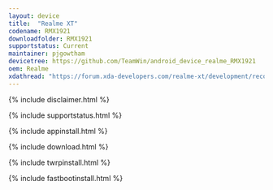 ```yaml
---
layout: device
title:  "Realme XT"
codename: RMX1921
downloadfolder: RMX1921
supportstatus: Current
maintainer: pjgowtham
devicetree: https://github.com/TeamWin/android_device_realme_RMX1921
oem: Realme
xdathread: "https://forum.xda-developers.com/realme-xt/development/recovery-unofficial-twrp-realme-xt-beta-t4044571"
---
```


{% include disclaimer.html %}

{% include supportstatus.html %}

{% include appinstall.html %}

{% include download.html %}

{% include twrpinstall.html %}

{% include fastbootinstall.html %}

